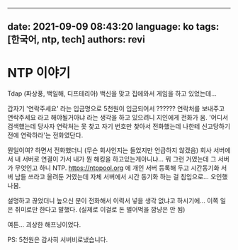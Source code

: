 <!--
SPDX-FileCopyrightText: (C) 2021 - 2024 Hong Yongmin <https://revi.xyz/>

SPDX-License-Identifier: LicenseRef-CC-BY-ND-2.0-KR
-->

---
date: 2021-09-09 08:43:20
language: ko
tags: [한국어, ntp, tech]
authors: revi
---

# NTP 이야기

Tdap (파상풍, 백일해, 디프테리아) 백신을 맞고 집에와서 게임을 하고 있었는데…

갑자기 '연락주세요' 라는 입금명으로 5천원이 입금되어서 ?????? 연락처를 보내주고 연락주세요 라고 해야될거아냐 라는 생각을 하고 있으려니
지인에게 전화가 옴. '어디서 검색했는데 당사자 연락처는 못 찾고 자기 번호만 찾아서 전화했는데 나한테 신고당하기 전에 연락하라'는 전화였단다.

뭔일이여? 하면서 전화했더니 (무슨 회사인지는 들었지만 언급하지 않겠음) 회사 서버에서 내 서버로 연결이 가서 내가 뭔 해킹을 하고있는게아니냐…
뭐 그런 거였는데 그 서버가 무엇인고 하니 NTP. <https://ntppool.org> 에 개인 서버 등록해 두고 시간동기화 서버 남들 쓰라고
올려둔 거였는데 자체 서버에서 시간 동기화 하는 걸 침입으로… 오인했나봄.

설명하고 끊었더니 높으신 분이 전화해서 이력서 넣을 생각 없냐고 하시기에… 이쪽 일은 취미로만 한다고 말했다.
(실제로 이걸로 돈 벌어먹을 깜냥은 안 됨)

여튼… 괴상한 해프닝이었다.

PS: 5천원은 감사히 서버비로냈습니다.
